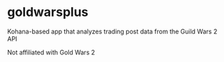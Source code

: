 goldwarsplus
============

Kohana-based app that analyzes trading post data from the Guild Wars 2 API

Not affiliated with Gold Wars 2
